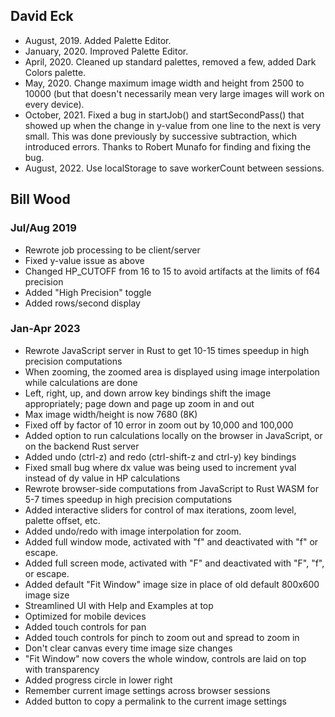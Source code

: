 ## David Eck
* August, 2019. Added Palette Editor.
* January, 2020. Improved Palette Editor.
* April, 2020.  Cleaned up standard palettes, removed a few, added Dark Colors palette.
* May, 2020.  Change maximum image width and height from 2500 to 10000 (but that doesn't necessarily mean very large images will work on every device).
* October, 2021.  Fixed a bug in startJob() and startSecondPass() that showed up when the change in y-value from one line to the next is very small.  This was done previously by successive subtraction, which introduced errors.  Thanks to Robert Munafo for finding and fixing the bug.
* August, 2022.  Use localStorage to save workerCount between sessions.

## Bill Wood
### Jul/Aug 2019
* Rewrote job processing to be client/server
* Fixed y-value issue as above
* Changed HP_CUTOFF from 16 to 15 to avoid artifacts at the limits of f64 precision
* Added "High Precision" toggle
* Added rows/second display

### Jan-Apr 2023
* Rewrote JavaScript server in Rust to get 10-15 times speedup in high precision computations
* When zooming, the zoomed area is displayed using image interpolation while calculations are done
* Left, right, up, and down arrow key bindings shift the image appropriately; page down and page up zoom in and out
* Max image width/height is now 7680 (8K)
* Fixed off by factor of 10 error in zoom out by 10,000 and 100,000
* Added option to run calculations locally on the browser in JavaScript, or on the backend Rust server
* Added undo (ctrl-z) and redo (ctrl-shift-z and ctrl-y) key bindings
* Fixed small bug where dx value was being used to increment yval instead of dy value in HP calculations
* Rewrote browser-side computations from JavaScript to Rust WASM for 5-7 times speedup in high precision computations
* Added interactive sliders for control of max iterations, zoom level, palette offset, etc.
* Added undo/redo with image interpolation for zoom.
* Added full window mode, activated with "f" and deactivated with "f" or escape.
* Added full screen mode, activated with "F" and deactivated with "F", "f", or escape.
* Added default "Fit Window" image size in place of old default 800x600 image size
* Streamlined UI with Help and Examples at top
* Optimized for mobile devices
* Added touch controls for pan
* Added touch controls for pinch to zoom out and spread to zoom in
* Don't clear canvas every time image size changes
* "Fit Window" now covers the whole window, controls are laid on top with transparency
* Added progress circle in lower right
* Remember current image settings across browser sessions
* Added button to copy a permalink to the current image settings
